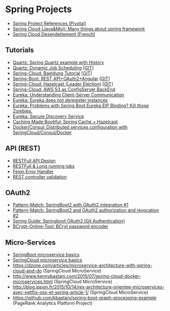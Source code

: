 
# Spring Projects 

- [Spring Project References (Pivotal)](https://spring.io/projects)
- [Spring Cloud (Java&Moi): Many things about spring framework](http://javaetmoi.com/tag/spring-cloud)
- [Spring Cloud Desendettement (French)](https://javaetmoi.com/2019/11/desendettement-de-spring-cloud-netflix/)

## Tutorials
- [Quartz: Spring Quartz example with History](https://github.com/hawk1234/spring-quartz-example)
- [Quartz: Dynamic Job Scheduling](https://juliuskrah.com/tutorial/2017/09/26/dynamic-job-scheduling-with-quartz-and-spring/) [[GIT]](https://github.com/juliuskrah/quartz-manager/tree/master)
- [Spring-Cloud: Baeldung Tutorial](https://www.baeldung.com/spring-cloud-tutorial) [[GIT]](https://github.com/eugenp/tutorials/tree/master/spring-cloud/spring-cloud-bootstrap)
- [Spring-Boot: REST API+OAuth2+Angular](https://www.baeldung.com/rest-api-spring-oauth2-angular) [[GIT]](https://github.com/Baeldung/spring-security-oauth)
- [Spring-Cloud: Hazelcast (Leader Election)](https://octoperf.com/blog/2018/06/12/spring-boot-hazelcast-tutorial/) [[GIT]](https://github.com/jloisel/spring-boot-hazelcast)
- [Spring-Cloud: AWS S3 as ConfigServer BackEnd](https://github.com/mwnorman/spring-cloud-config-server-s3)
- [Eureka: Understanding Client-Server Communication](https://github.com/Netflix/eureka/wiki/Understanding-eureka-client-server-communication)
- [Eureka: Eureka does not deregister instances](https://thepracticaldeveloper.com/2017/06/28/how-to-fix-eureka-taking-too-long-to-deregister-instances/)
- [Eureka: Problems with Spring Boot Eureka EIP Binding? Kill those Zombies.](https://allthingsjava.io/pages/category/Eureka)
- [Eureka: Secure Discovery Service](https://dzone.com/articles/secure-discovery-with-spring-cloud-netflix-eureka)
- [Caching Made Bootiful: Spring Cache + Hazelcast](https://memorynotfound.com/spring-boot-hazelcast-caching-example-configuration/)
- [Docker/Consul: Distributed services configuration with SpringCloud/Consul/Docker](https://programmaticponderings.com/2017/02/28/distributed-service-configuration-with-consul-spring-cloud-and-docker-2/)

## API (REST)
- [RESTFull API Design](https://dennis-xlc.gitbooks.io/restful-java-with-jax-rs-2-0-2rd-edition/content/en/index.html)
- [RESTFull & Long running jobs](https://farazdagi.com/2014/rest-and-long-running-jobs/)
- [Feign Error Handler](https://blog.ippon.fr/2018/02/13/spring-cloud-feign-et-la-gestion-des-erreurs/)
- [REST controller validation](https://lmonkiewicz.com/programming/get-noticed-2017/spring-boot-rest-request-validation/)

## OAuth2
- [Pattern-Match: SpringBoot2 with OAuth2 integration #1](https://pattern-match.com/blog/2018/10/17/springboot2-with-oauth2-integration/)
- [Pattern-Match: SpringBoot2 and OAuth2 authorization and revocation #2](https://pattern-match.com/blog/2019/02/12/springboot2-and-oauth2-authorization-and-revocation/)
- [Spring Guide: Springboot OAuth2 (Git Authentication)](https://spring.io/guides/tutorials/spring-boot-oauth2/)
- [BCrypt-Online-Tool: BCryt password encoder](https://www.devglan.com/online-tools/bcrypt-hash-generator)

## Micro-Services
- [SpringBoot microservice basics](https://blog.talanlabs.com/microservices-partie-4-spring-boot)
- [SpringCloud microservice basics](https://blog.talanlabs.com/microservices-partie-5-spring-cloud/)
- https://dzone.com/articles/microservice-architecture-with-spring-cloud-and-do (SpringCloud MicroService)
- http://www.kennybastani.com/2015/07/spring-cloud-docker-microservices.html (SpringCloud MicroService)
- http://blog.ippon.fr/2015/10/14/rex-architecture-orientee-microservices-avec-netflix-oss-et-spring-article-1/ (SpringCloud MicroService)
- https://github.com/kbastani/spring-boot-graph-processing-example (PageRank Analytics Platform Project)
